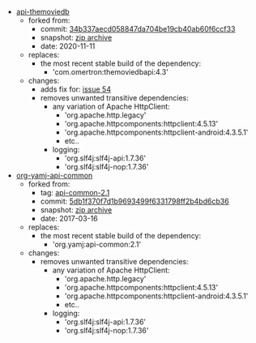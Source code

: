 * [api-themoviedb](https://github.com/Omertron/api-themoviedb)
  - forked from:
    * commit: [34b337aecd058847da704be19cb40ab60f6ccf33](https://github.com/Omertron/api-themoviedb/tree/34b337aecd058847da704be19cb40ab60f6ccf33)
    * snapshot: [zip archive](https://github.com/Omertron/api-themoviedb/archive/34b337aecd058847da704be19cb40ab60f6ccf33.zip)
    * date: 2020-11-11
  - replaces:
    * the most recent stable build of the dependency:
      - 'com.omertron:themoviedbapi:4.3'
  - changes:
    * adds fix for: [issue 54](https://github.com/Omertron/api-themoviedb/issues/54)
    * removes unwanted transitive dependencies:
      - any variation of Apache HttpClient:
        * 'org.apache.http.legacy'
        * 'org.apache.httpcomponents:httpclient:4.5.13'
        * 'org.apache.httpcomponents:httpclient-android:4.3.5.1'
        * etc..
      - logging:
        * 'org.slf4j:slf4j-api:1.7.36'
        * 'org.slf4j:slf4j-nop:1.7.36'
* [org-yamj-api-common](https://github.com/YAMJ/api-common)
  - forked from:
    * tag: [api-common-2.1](https://github.com/YAMJ/api-common/tree/api-common-2.1)
    * commit: [5db1f370f7d1b9693499f6331798ff2b4bd6cb36](https://github.com/YAMJ/api-common/tree/5db1f370f7d1b9693499f6331798ff2b4bd6cb36)
    * snapshot: [zip archive](https://github.com/YAMJ/api-common/archive/5db1f370f7d1b9693499f6331798ff2b4bd6cb36.zip)
    * date: 2017-03-16
  - replaces:
    * the most recent stable build of the dependency:
      - 'org.yamj:api-common:2.1'
  - changes:
    * removes unwanted transitive dependencies:
      - any variation of Apache HttpClient:
        * 'org.apache.http.legacy'
        * 'org.apache.httpcomponents:httpclient:4.5.13'
        * 'org.apache.httpcomponents:httpclient-android:4.3.5.1'
        * etc..
      - logging:
        * 'org.slf4j:slf4j-api:1.7.36'
        * 'org.slf4j:slf4j-nop:1.7.36'
